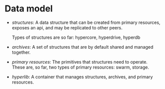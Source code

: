 # Data model

- _structures_: A data structure that can be created from primary resources,
  exposes an api, and may be replicated to other peers.

  Types of structures are so far: hypercore, hyperdrive, hyperdb

- _archives_: A set of structures that are by default shared and managed
  together.

- _primary resources_: The primitives that structures need to operate.
  These are, so far, two types of primary resources: swarm, storage.

- _hyperlib_: A container that manages structures, archives, and primary
  resources.
